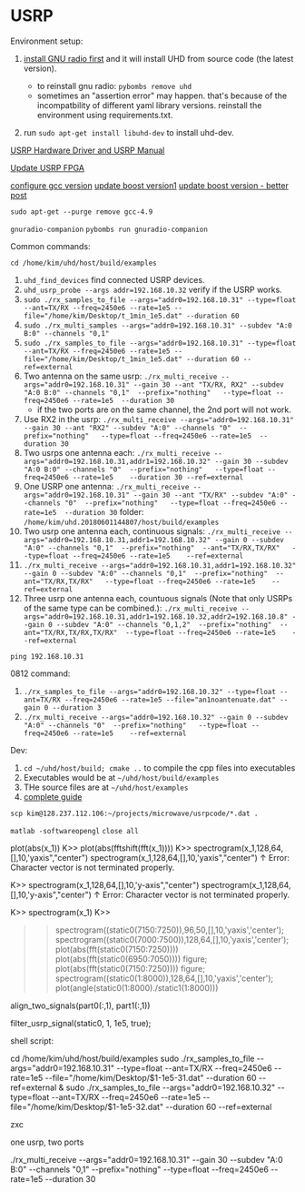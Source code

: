 USRP 
=========

Environment setup:
1. [install GNU radio first](https://github.com/gnuradio/gnuradio) and it will install UHD from source code (the latest version).
    - to reinstall gnu radio: `pybombs remove uhd`  
    - sometimes an "assertion error" may happen. that's because of the incompatbility of different yaml library versions. reinstall the environment using requirements.txt.

2. run `sudo apt-get install libuhd-dev` to install uhd-dev. 

[USRP Hardware Driver and USRP Manual](https://files.ettus.com/manual/page_usrp_x3x0.html)


[Update USRP FPGA](https://files.ettus.com/manual/page_usrp_x3x0.html)

[configure gcc version](https://gist.github.com/application2000/73fd6f4bf1be6600a2cf9f56315a2d91)
[update boost version1](https://askubuntu.com/questions/397939/how-to-uninstall-boost-1-49-and-install-boost-1-54-in-ubuntu)
[update boost version - better post](https://ubuntuforums.org/showthread.php?t=2363177)

`sudo apt-get --purge remove gcc-4.9`

`gnuradio-companion`
`pybombs run gnuradio-companion`

Common commands:

`cd /home/kim/uhd/host/build/examples`
1. `uhd_find_devices` find connected USRP devices.
2. `uhd_usrp_probe --args addr=192.168.10.32` verify if the USRP works.
3. `sudo ./rx_samples_to_file --args="addr0=192.168.10.31" --type=float --ant=TX/RX --freq=2450e6 --rate=1e5 --file="/home/kim/Desktop/t_1min_1e5.dat" --duration 60`
4. `sudo ./rx_multi_samples --args="addr0=192.168.10.31" --subdev "A:0 B:0" --channels "0,1"`
5. `sudo ./rx_samples_to_file --args="addr0=192.168.10.31" --type=float --ant=TX/RX --freq=2450e6 --rate=1e5 --file="/home/kim/Desktop/t_1min_1e5.dat" --duration 60 --ref=external`
6. Two antenna on the same usrp: `./rx_multi_receive --args="addr0=192.168.10.31" --gain 30 --ant "TX/RX, RX2" --subdev "A:0 B:0" --channels "0,1"  --prefix="nothing"   --type=float --freq=2450e6 --rate=1e5  --duration 30 `
    - if the two ports are on the same channel, the 2nd port will not work.
7. Use RX2 in the usrp: `./rx_multi_receive --args="addr0=192.168.10.31" --gain 30 --ant "RX2" --subdev "A:0" --channels "0"  --prefix="nothing"   --type=float --freq=2450e6 --rate=1e5  --duration 30`
8. Two usrps one antenna each: `./rx_multi_receive --args="addr0=192.168.10.31,addr1=192.168.10.32" --gain 30 --subdev "A:0 B:0" --channels "0"  --prefix="nothing"   --type=float --freq=2450e6 --rate=1e5    --duration 30 --ref=external`
9. One USRP one antenna: `./rx_multi_receive --args="addr0=192.168.10.31" --gain 30 --ant "TX/RX" --subdev "A:0" --channels "0"  --prefix="nothing"   --type=float --freq=2450e6 --rate=1e5  --duration 30`
folder: `/home/kim/uhd.20180601144807/host/build/examples`
10. Two usrp one antenna each, continuous signals: `./rx_multi_receive --args="addr0=192.168.10.31,addr1=192.168.10.32" --gain 0 --subdev "A:0" --channels "0,1"  --prefix="nothing"  --ant="TX/RX,TX/RX"   --type=float --freq=2450e6 --rate=1e5    --ref=external`  
11. `./rx_multi_receive --args="addr0=192.168.10.31,addr1=192.168.10.32" --gain 0 --subdev "A:0" --channels "0,1"  --prefix="nothing"  --ant="TX/RX,TX/RX"   --type=float --freq=2450e6 --rate=1e5    --ref=external`
12. Three usrp one antenna each, countuous signals (Note that only USRPs of the same type can be combined.): `./rx_multi_receive --args="addr0=192.168.10.31,addr1=192.168.10.32,addr2=192.168.10.8" --gain 0 --subdev "A:0" --channels "0,1,2"  --prefix="nothing"  --ant="TX/RX,TX/RX,TX/RX"  --type=float --freq=2450e6 --rate=1e5    --ref=external`


```
ping 192.168.10.31

```



0812 command:
1. `./rx_samples_to_file --args="addr0=192.168.10.32" --type=float --ant=TX/RX --freq=2450e6 --rate=1e5 --file="an1noantenuate.dat" --gain 0 --duration 3`
2. `./rx_multi_receive --args="addr0=192.168.10.32" --gain 0 --subdev "A:0" --channels "0"  --prefix="nothing"   --type=float --freq=2450e6 --rate=1e5    --ref=external`

Dev: 

1. `cd ~/uhd/host/build; cmake ..` to compile the cpp files into executables
2. Executables would be at `~/uhd/host/build/examples`
3. THe source files are at `~/uhd/host/examples`
4. [complete guide](https://kb.ettus.com/Getting_Started_with_UHD_and_C%2B%2B)


`scp kim@128.237.112.106:~/projects/microwave/usrpcode/*.dat .`


`matlab -softwareopengl`
`close all`






 plot(abs(x_1))
K>> plot(abs(fftshift(fft(x_1))))
K>> spectrogram(x_1,128,64,[],10,'yaxis","center")
 spectrogram(x_1,128,64,[],10,'yaxis","center")
                              ↑
Error: Character vector is not terminated properly.
 
K>> spectrogram(x_1,128,64,[],10,'y-axis","center")
 spectrogram(x_1,128,64,[],10,'y-axis","center")
                              ↑
Error: Character vector is not terminated properly.
 
K>> spectrogram(x_1)
K>> 


>> spectrogram((static0(7150:7250)),96,50,[],10,'yaxis','center');
>> spectrogram((static0(7000:7500)),128,64,[],10,'yaxis','center');
>> plot(abs(fft(static0(7150:7250))))
>> plot(abs(fft(static0(6950:7050))))
>> figure;
>> plot(abs(fft(static0(7150:7250))))
>> figure; 
>> spectrogram((static0(1:8000)),128,64,[],10,'yaxis','center');
plot(angle(static0(1:8000)./static1(1:8000)))

 align_two_signals(part0(:,1), part1(:,1))

filter_usrp_signal(static0, 1, 1e5, true);

shell script: 

cd /home/kim/uhd/host/build/examples
sudo ./rx_samples_to_file --args="addr0=192.168.10.31" --type=float --ant=TX/RX --freq=2450e6 --rate=1e5 --file="/home/kim/Desktop/$1-1e5-31.dat" --duration 60 --ref=external & 
sudo ./rx_samples_to_file --args="addr0=192.168.10.32" --type=float --ant=TX/RX --freq=2450e6 --rate=1e5 --file="/home/kim/Desktop/$1-1e5-32.dat" --duration 60 --ref=external

zxc







one usrp, two ports



 ./rx_multi_receive --args="addr0=192.168.10.31" --gain 30 --subdev "A:0 B:0" --channels "0,1"  --prefix="nothing"   --type=float --freq=2450e6 --rate=1e5  --duration 30